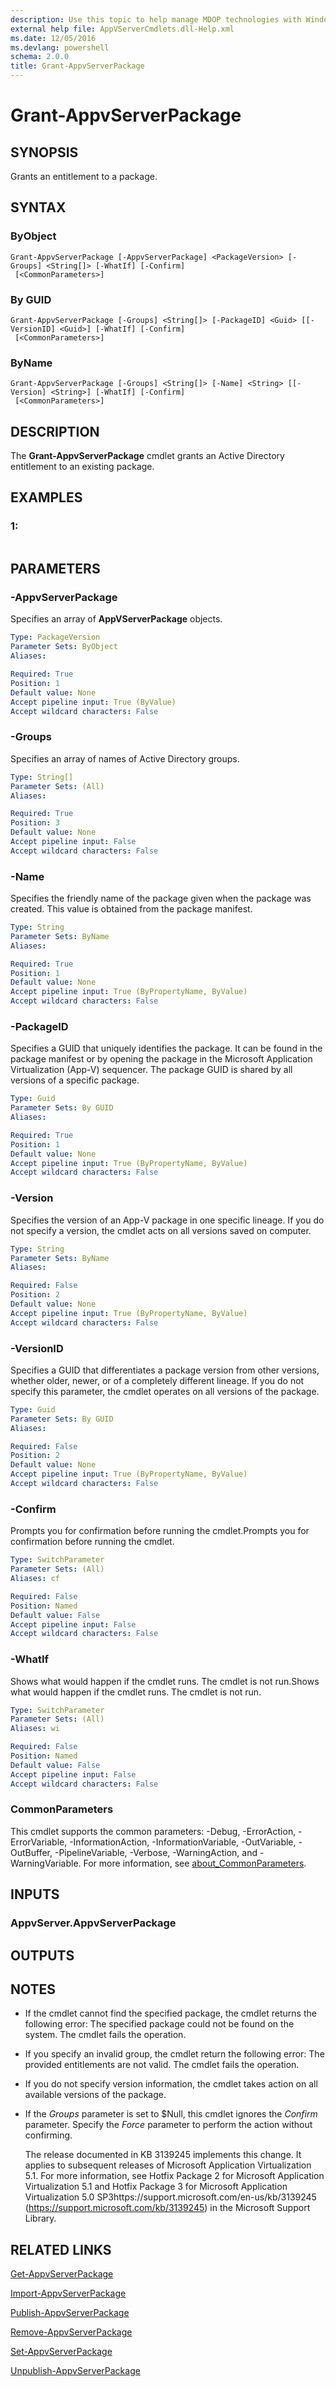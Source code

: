 ```yaml
---
description: Use this topic to help manage MDOP technologies with Windows PowerShell.
external help file: AppVServerCmdlets.dll-Help.xml
ms.date: 12/05/2016
ms.devlang: powershell
schema: 2.0.0
title: Grant-AppvServerPackage
---
```


# Grant-AppvServerPackage

## SYNOPSIS
Grants an entitlement to a package.

## SYNTAX

### ByObject
```
Grant-AppvServerPackage [-AppvServerPackage] <PackageVersion> [-Groups] <String[]> [-WhatIf] [-Confirm]
 [<CommonParameters>]
```

### By GUID
```
Grant-AppvServerPackage [-Groups] <String[]> [-PackageID] <Guid> [[-VersionID] <Guid>] [-WhatIf] [-Confirm]
 [<CommonParameters>]
```

### ByName
```
Grant-AppvServerPackage [-Groups] <String[]> [-Name] <String> [[-Version] <String>] [-WhatIf] [-Confirm]
 [<CommonParameters>]
```

## DESCRIPTION
The **Grant-AppvServerPackage** cmdlet grants an Active Directory entitlement to an existing package.

## EXAMPLES

### 1:
```

```

## PARAMETERS

### -AppvServerPackage
Specifies an array of **AppVServerPackage** objects.

```yaml
Type: PackageVersion
Parameter Sets: ByObject
Aliases: 

Required: True
Position: 1
Default value: None
Accept pipeline input: True (ByValue)
Accept wildcard characters: False
```

### -Groups
Specifies an array of names of Active Directory groups.

```yaml
Type: String[]
Parameter Sets: (All)
Aliases: 

Required: True
Position: 3
Default value: None
Accept pipeline input: False
Accept wildcard characters: False
```

### -Name
Specifies the friendly name of the package given when the package was created.
This value is obtained from the package manifest.

```yaml
Type: String
Parameter Sets: ByName
Aliases: 

Required: True
Position: 1
Default value: None
Accept pipeline input: True (ByPropertyName, ByValue)
Accept wildcard characters: False
```

### -PackageID
Specifies a GUID that uniquely identifies the package.
It can be found in the package manifest or by opening the package in the Microsoft Application Virtualization (App-V) sequencer.
The package GUID is shared by all versions of a specific package.

```yaml
Type: Guid
Parameter Sets: By GUID
Aliases: 

Required: True
Position: 1
Default value: None
Accept pipeline input: True (ByPropertyName, ByValue)
Accept wildcard characters: False
```

### -Version
Specifies the version of an App-V package in one specific lineage.
If you do not specify a version, the cmdlet acts on all versions saved on computer.

```yaml
Type: String
Parameter Sets: ByName
Aliases: 

Required: False
Position: 2
Default value: None
Accept pipeline input: True (ByPropertyName, ByValue)
Accept wildcard characters: False
```

### -VersionID
Specifies a GUID that differentiates a package version from other versions, whether older, newer, or of a completely different lineage.
If you do not specify this parameter, the cmdlet operates on all versions of the package.

```yaml
Type: Guid
Parameter Sets: By GUID
Aliases: 

Required: False
Position: 2
Default value: None
Accept pipeline input: True (ByPropertyName, ByValue)
Accept wildcard characters: False
```

### -Confirm
Prompts you for confirmation before running the cmdlet.Prompts you for confirmation before running the cmdlet.

```yaml
Type: SwitchParameter
Parameter Sets: (All)
Aliases: cf

Required: False
Position: Named
Default value: False
Accept pipeline input: False
Accept wildcard characters: False
```

### -WhatIf
Shows what would happen if the cmdlet runs.
The cmdlet is not run.Shows what would happen if the cmdlet runs.
The cmdlet is not run.

```yaml
Type: SwitchParameter
Parameter Sets: (All)
Aliases: wi

Required: False
Position: Named
Default value: False
Accept pipeline input: False
Accept wildcard characters: False
```

### CommonParameters
This cmdlet supports the common parameters: -Debug, -ErrorAction, -ErrorVariable, -InformationAction, -InformationVariable, -OutVariable, -OutBuffer, -PipelineVariable, -Verbose, -WarningAction, and -WarningVariable. For more information, see [about_CommonParameters](https://go.microsoft.com/fwlink/?LinkID=113216).

## INPUTS

### AppvServer.AppvServerPackage

## OUTPUTS

## NOTES
* If the cmdlet cannot find the specified package, the cmdlet returns the following error: The specified package could not be found on the system. The cmdlet fails the operation.
* If you specify an invalid group, the cmdlet return the following error: The provided entitlements are not valid. The cmdlet fails the operation.
* If you do not specify version information, the cmdlet takes action on all available versions of the package.
* If the *Groups* parameter is set to $Null, this cmdlet ignores the *Confirm* parameter. Specify the *Force* parameter to perform the action without confirming.

  The release documented in KB 3139245 implements this change.
It applies to subsequent releases of Microsoft Application Virtualization 5.1.
For more information, see Hotfix Package 2 for Microsoft Application Virtualization 5.1 and Hotfix Package 3 for Microsoft Application Virtualization 5.0 SP3https://support.microsoft.com/en-us/kb/3139245 (https://support.microsoft.com/kb/3139245) in the Microsoft Support Library.

## RELATED LINKS

[Get-AppvServerPackage](./Get-AppvServerPackage.md)

[Import-AppvServerPackage](./Import-AppvServerPackage.md)

[Publish-AppvServerPackage](./Publish-AppvServerPackage.md)

[Remove-AppvServerPackage](./Remove-AppvServerPackage.md)

[Set-AppvServerPackage](./Set-AppvServerPackage.md)

[Unpublish-AppvServerPackage](./Unpublish-AppvServerPackage.md)



